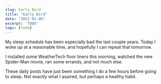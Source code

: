 ```yaml
---
slug: Early Bird
title: "Early Bird"
date: "2022-01-06"
excerpt: 'TODO'
tags: [todo]
---
```


My sleep schedule has been especially bad the last couple years. Today I woke up at a reasonable time, and hopefully I can repeat that tomorrow.

I installed some WeatherTech floor liners this morning, watched the new Spider-Man movie, ran some errands, and not much else.

These daily posts have just been something I do a few hours before going to sleep. Not exactly what I aspired, but perhaps a healthy habit.
